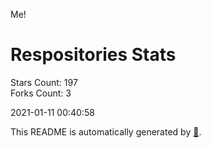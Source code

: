 Me!

# Respositories Stats
Stars Count: 197  
Forks Count: 3

2021-01-11 00:40:58  

This README is automatically generated by [🐰](https://github.com/rnitta/rnitta).
